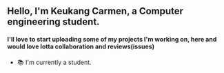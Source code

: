 ## Hello, I'm Keukang Carmen, a Computer engineering student.
#### I'll love to start uploading some of my projects I'm working on, here and would love lotta collaboration and reviews(issues)

- 📚 I'm currently a student.
  



<!--
**Kem-ma/Kem-ma** is a ✨ _special_ ✨ repository because its `README.md` (this file) appears on your GitHub profile.

Here are some ideas to get you started:

- 🔭 I’m currently working on ...
- 🌱 I’m currently learning ...
- 👯 I’m looking to collaborate on ...
- 🤔 I’m looking for help with ...
- 💬 Ask me about ...
- 📫 How to reach me: ...
- 😄 Pronouns: ...
- ⚡ Fun fact: ...
-->
